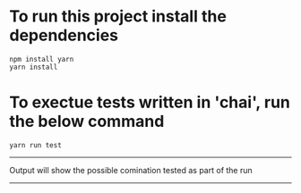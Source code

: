 # To run this project install the dependencies
```
npm install yarn
yarn install
```

# To exectue tests written in 'chai', run the below command
```
yarn run test
```
---

Output will show the possible comination tested as part of the run

---
